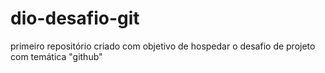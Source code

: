# dio-desafio-git
primeiro repositório criado com objetivo de hospedar o desafio de projeto com temática "github"
